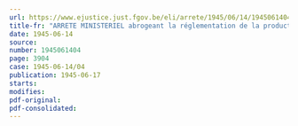 ```yaml
---
url: https://www.ejustice.just.fgov.be/eli/arrete/1945/06/14/1945061404/justel
title-fr: "ARRETE MINISTERIEL abrogeant la réglementation de la production et de la distribution des vieux papiers et déchets de papier, prévue par l'arrêté ministériel du 31 janvier 1945"
date: 1945-06-14
source:
number: 1945061404
page: 3904
case: 1945-06-14/04
publication: 1945-06-17
starts:
modifies:
pdf-original:
pdf-consolidated:
---
```


